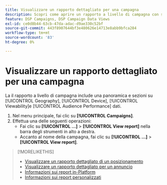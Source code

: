 ```yaml
---
title: Visualizzare un rapporto dettagliato per una campagna
description: Scopri come aprire un rapporto a livello di campagna con sezioni su Geografia, Dispositivo, Visualizzabilità e Prestazioni del pubblico.
feature: DSP Campaigns, DSP Campaign Data Views
exl-id: ce0d8b44-63cb-47da-adac-d9ae330c52bf
source-git-commit: 443f8907644bf3e480626e14713e8abb9bfca284
workflow-type: tm+mt
source-wordcount: '83'
ht-degree: 0%

---
```


# Visualizzare un rapporto dettagliato per una campagna

La <!--legacy --> il rapporto a livello di campagna include una panoramica e sezioni su [!UICONTROL Geography], [!UICONTROL Device], [!UICONTROL Viewability]e [!UICONTROL Audience Performance] dati.

1. Nel menu principale, fai clic su **[!UICONTROL Campaigns]**.
1. Effettua una delle seguenti operazioni:
   * Fai clic su **[!UICONTROL ...]** > **[!UICONTROL View report]** nella barra degli strumenti in alto a destra.
   * Accanto al nome della campagna, fai clic su  **[!UICONTROL ...]** > **[!UICONTROL View report]**.

>[!MORELIKETHIS]
>
>* [Visualizzare un rapporto dettagliato di un posizionamento](/help/dsp/campaign-management/placements/placement-view-report.md)
>* [Visualizzare un rapporto dettagliato per un annuncio](/help/dsp/campaign-management/ads/ad-view-report.md)
>* [Informazioni sui report in-Platform](/help/dsp/campaign-management/reports/campaign-reports-about.md)
>* [Informazioni sui report personalizzati](/help/dsp/reports/report-about.md)


